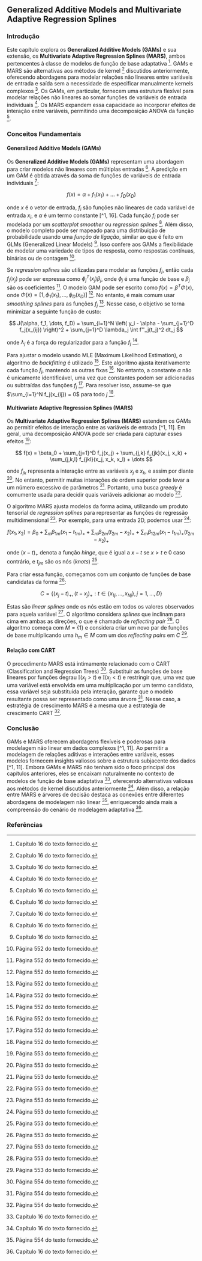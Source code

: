 ## Generalized Additive Models and Multivariate Adaptive Regression Splines

### Introdução
Este capítulo explora os **Generalized Additive Models (GAMs)** e sua extensão, os **Multivariate Adaptive Regression Splines (MARS)**, ambos pertencentes à classe de modelos de função de base adaptativa [^1]. GAMs e MARS são alternativas aos métodos de kernel [^1] discutidos anteriormente, oferecendo abordagens para modelar relações não lineares entre variáveis de entrada e saída sem a necessidade de especificar manualmente kernels complexos [^1]. Os GAMs, em particular, fornecem uma estrutura flexível para modelar relações não lineares ao somar funções de variáveis de entrada individuais [^1]. Os MARS expandem essa capacidade ao incorporar efeitos de interação entre variáveis, permitindo uma decomposição ANOVA da função [^1].

### Conceitos Fundamentais

#### Generalized Additive Models (GAMs)
Os **Generalized Additive Models (GAMs)** representam uma abordagem para criar modelos não lineares com múltiplas entradas [^1]. A predição em um GAM é obtida através da soma de funções de variáveis de entrada individuais [^1]:

$$ f(x) = \alpha + f_1(x_1) + \dots + f_D(x_D) $$

onde $x$ é o vetor de entrada, $f_i$ são funções não lineares de cada variável de entrada $x_i$, e $\alpha$ é um termo constante [^1, 16]. Cada função $f_i$ pode ser modelada por um *scatterplot smoother* ou *regression splines* [^1]. Além disso, o modelo completo pode ser mapeado para uma distribuição de probabilidade usando uma *função de ligação*, similar ao que é feito em GLMs (Generalized Linear Models) [^1]. Isso confere aos GAMs a flexibilidade de modelar uma variedade de tipos de resposta, como respostas contínuas, binárias ou de contagem [^10].

Se *regression splines* são utilizadas para modelar as funções $f_j$, então cada $f_j(x_j)$ pode ser expressa como $\phi_j^T(x_j)\beta_j$, onde $\phi_j$ é uma função de base e $\beta_j$ são os coeficientes [^10]. O modelo GAM pode ser escrito como $f(x) = \beta^T\Phi(x)$, onde $\Phi(x) = [1, \phi_1(x_1), \dots, \phi_D(x_D)]$ [^10]. No entanto, é mais comum usar *smoothing splines* para as funções $f_j$ [^10]. Nesse caso, o objetivo se torna minimizar a seguinte função de custo:

$$ J(\alpha, f_1, \dots, f_D) = \sum_{i=1}^N \left( y_i - \alpha - \sum_{j=1}^D f_j(x_{ij}) \right)^2 + \sum_{j=1}^D \lambda_j \int f''_j(t_j)^2 dt_j $$

onde $\lambda_j$ é a força do regularizador para a função $f_j$ [^10].

Para ajustar o modelo usando MLE (Maximum Likelihood Estimation), o algoritmo de *backfitting* é utilizado [^10]. Este algoritmo ajusta iterativamente cada função $f_j$, mantendo as outras fixas [^10]. No entanto, a constante $\alpha$ não é unicamente identificável, uma vez que constantes podem ser adicionadas ou subtraídas das funções $f_j$ [^10]. Para resolver isso, assume-se que $\sum_{i=1}^N f_j(x_{ij}) = 0$ para todo $j$ [^10].

#### Multivariate Adaptive Regression Splines (MARS)
Os **Multivariate Adaptive Regression Splines (MARS)** estendem os GAMs ao permitir efeitos de interação entre as variáveis de entrada [^1, 11]. Em geral, uma decomposição ANOVA pode ser criada para capturar esses efeitos [^11]:

$$ f(x) = \beta_0 + \sum_{j=1}^D f_j(x_j) + \sum_{j,k} f_{jk}(x_j, x_k) + \sum_{j,k,l} f_{jkl}(x_j, x_k, x_l) + \dots $$

onde $f_{jk}$ representa a interação entre as variáveis $x_j$ e $x_k$, e assim por diante [^11]. No entanto, permitir muitas interações de ordem superior pode levar a um número excessivo de parâmetros [^11]. Portanto, uma busca *greedy* é comumente usada para decidir quais variáveis adicionar ao modelo [^11].

O algoritmo MARS ajusta modelos da forma acima, utilizando um produto tensorial de *regression splines* para representar as funções de regressão multidimensional [^11]. Por exemplo, para uma entrada 2D, podemos usar [^11]:

$$ f(x_1, x_2) = \beta_0 + \sum_m \beta_{1m}(x_1 - t_{1m})_+ + \sum_m \beta_{2m}(t_{2m} - x_2)_+ + \sum_m \beta_{12m}(x_1 - t_{1m})_+(t_{2m} - x_2)_+ $$

onde $(x-t)_+$ denota a função *hinge*, que é igual a $x-t$ se $x > t$ e 0 caso contrário, e $t_{jm}$ são os nós (*knots*) [^11].

Para criar essa função, começamos com um conjunto de funções de base candidatas da forma [^11]:

$$ C = \{(x_j - t)_+, (t - x_j)_+ : t \in \{x_{1j}, \dots, x_{Nj}\}, j = 1, \dots, D\} $$

Estas são *linear splines* onde os nós estão em todos os valores observados para aquela variável [^11]. O algoritmo considera *splines* que inclinam para cima em ambas as direções, o que é chamado de *reflecting pair* [^11]. O algoritmo começa com $M = \{1\}$ e considera criar um novo par de funções de base multiplicando uma $h_m \in M$ com um dos *reflecting pairs* em $C$ [^11].

#### Relação com CART
O procedimento MARS está intimamente relacionado com o CART (Classification and Regression Trees) [^12]. Substituir as funções de base lineares por funções degrau $\mathbb{I}(x_j > t)$ e $\mathbb{I}(x_j < t)$ e restringir que, uma vez que uma variável está envolvida em uma multiplicação por um termo candidato, essa variável seja substituída pela interação, garante que o modelo resultante possa ser representado como uma árvore [^12]. Nesse caso, a estratégia de crescimento MARS é a mesma que a estratégia de crescimento CART [^12].

### Conclusão
GAMs e MARS oferecem abordagens flexíveis e poderosas para modelagem não linear em dados complexos [^1, 11]. Ao permitir a modelagem de relações aditivas e interações entre variáveis, esses modelos fornecem insights valiosos sobre a estrutura subjacente dos dados [^1, 11]. Embora GAMs e MARS não tenham sido o foco principal dos capítulos anteriores, eles se encaixam naturalmente no contexto de modelos de função de base adaptativa [^1], oferecendo alternativas valiosas aos métodos de kernel discutidos anteriormente [^1]. Além disso, a relação entre MARS e árvores de decisão destaca as conexões entre diferentes abordagens de modelagem não linear [^12], enriquecendo ainda mais a compreensão do cenário de modelagem adaptativa [^1].

### Referências
[^1]: Capítulo 16 do texto fornecido.
[^10]: Página 552 do texto fornecido.
[^11]: Página 553 do texto fornecido.
[^12]: Página 554 do texto fornecido.
<!-- END -->